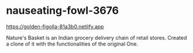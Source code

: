 # nauseating-fowl-3676

https://golden-figolla-81a3b0.netlify.app


Nature's Basket is an Indian grocery delivery chain of retail stores. Created a clone of it with the functionalities of the original One.

